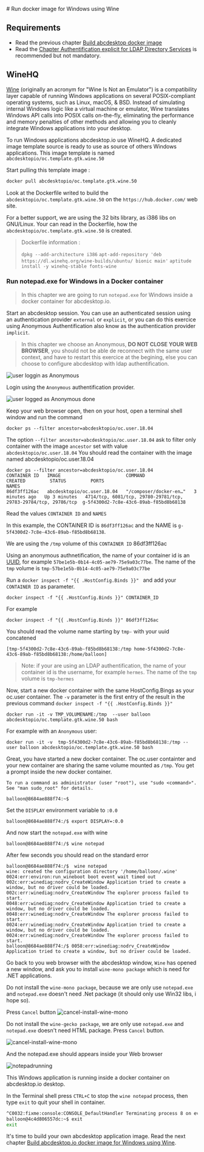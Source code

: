 # Run docker image for Windows using Wine

## Requirements

- Read the previous chapter [Build abcdesktop docker image](applications.md)
- Read the [Chapter Authentification explicit for LDAP Directory Services](/config/authexplicit-ldap/) is recommended but not mandatory.

## WineHQ

[Wine](http://www.winehq.org) (originally an acronym for "Wine Is Not an Emulator") is a compatibility layer capable of running Windows applications on several POSIX-compliant operating systems, such as Linux, macOS, & BSD. Instead of simulating internal Windows logic like a virtual machine or emulator, Wine translates Windows API calls into POSIX calls on-the-fly, eliminating the performance and memory penalties of other methods and allowing you to cleanly integrate Windows applications into your desktop.

To run Windows applications abcdesktop.io use WineHQ. A dedicated image template source is ready to use as source of others Windows applications. This image template is named ```abcdesktopio/oc.template.gtk.wine.50```

Start pulling this template image :

```bash
docker pull abcdesktopio/oc.template.gtk.wine.50
```

Look at the Dockerfile writed to build the ```abcdesktopio/oc.template.gtk.wine.50``` on the ```https://hub.docker.com/``` web site.

For a better support, we are using the 32 bits library, as i386 libs on GNU/Linux.  Your can read in the Dockerfile, how the ```abcdesktopio/oc.template.gtk.wine.50``` is created.

> Dockerfile information :
> 
> ```dpkg --add-architecture i386```
> ```apt-add-repository 'deb https://dl.winehq.org/wine-builds/ubuntu/ bionic main'```
> ```aptitude install -y winehq-stable fonts-wine```


### Run notepad.exe for Windows in a Docker container

> In this chapter we are going to run ```notepad.exe``` for Windows inside a docker container for abcdesktop.io.

Start an abcdesktop session. You can use an authenticated session using an authentication provider ```external``` or ```explicit```, or you can do this exercice using Anonymous Authentification also know as the authentication provider ```implicit```.

>In this chapter we choose an Anonymous, **DO NOT CLOSE YOUR WEB BROWSER**, you should not be able de reconnect with the same user context, and have to restart this exercice at the begining, else you can choose to configure abcdesktop with ldap authentification.


![user loggin as Anonymous ](img/wine-login-auth.png)

Login using the ```Anonymous``` authentification provider.


![user logged as Anonymous done](img/wine-login-auth-done.png)

Keep your web browser open, then on your host, open a terminal shell window and run the command 

```
docker ps --filter ancestor=abcdesktopio/oc.user.18.04
```

The option ```--filter ancestor=abcdesktopio/oc.user.18.04``` ask to filter only container with the image ```ancestor``` set with value ```abcdesktopio/oc.user.18.04```
You should read the container with the image named abcdesktopio/oc.user.18.04 

```
docker ps --filter ancestor=abcdesktopio/oc.user.18.04
CONTAINER ID   IMAGE                        COMMAND                  CREATED         STATUS         PORTS                                                            NAMES
86df3ff126ac   abcdesktopio/oc.user.18.04   "/composer/docker-en…"   3 minutes ago   Up 3 minutes   4714/tcp, 6081/tcp, 29780-29781/tcp, 29783-29784/tcp, 29786/tcp  g-5f4300d2-7c8e-43c6-89ab-f85bd8b68138
```

Read the values ```CONTAINER ID``` and ```NAMES```

In this example, the CONTAINER ID is ```86df3ff126ac``` and the NAME is ```g-5f4300d2-7c8e-43c6-89ab-f85bd8b68138```.

We are using the ```/tmp``` volume of this ```CONTAINER ID``` 86df3ff126ac

Using an anonymous authnetification, the name of your container id is an [UUID](https://en.wikipedia.org/wiki/Universally_unique_identifier), for example ```57be1e5b-0b14-4c05-ae79-75e9a03c77be```. The name of the ```tmp``` volume is  ```tmp-57be1e5b-0b14-4c05-ae79-75e9a03c77be```


Run a ```docker inspect -f "{{ .HostConfig.Binds }}" ``` and add your ```CONTAINER ID``` as parameter.

```
docker inspect -f "{{ .HostConfig.Binds }}" CONTAINER_ID
```

For example
```
docker inspect -f "{{ .HostConfig.Binds }}" 86df3ff126ac
```

You should read the volume name starting by ```tmp-``` with your uuid concatened

```
[tmp-5f4300d2-7c8e-43c6-89ab-f85bd8b68138:/tmp home-5f4300d2-7c8e-43c6-89ab-f85bd8b68138:/home/balloon]
```


> Note: if your are using an LDAP authentification, the name of your container id is the username, for example ```hermes```. The name of the ```tmp``` volume is  ```tmp-hermes```


Now, start a new docker container with the same HostConfig.Bings as your oc.user container. The ```-v``` parameter is the first entry of the result in the previous command ```docker inspect -f "{{ .HostConfig.Binds }}" ```

```
docker run -it -v TMP_VOLUMENAME:/tmp  --user balloon abcdesktopio/oc.template.gtk.wine.50 bash
```

For example with an ```Anonymous``` user:

```
docker run -it -v  tmp-5f4300d2-7c8e-43c6-89ab-f85bd8b68138:/tmp --user balloon abcdesktopio/oc.template.gtk.wine.50 bash 
```

Great, you have started a new docker container. The oc.user containter and your new container are sharing the same volume mounted as ```/tmp```. You get a prompt inside the new docker container.

```
To run a command as administrator (user "root"), use "sudo <command>".
See "man sudo_root" for details.

balloon@8684ae888f74:~$
```

Set the ```DISPLAY``` environment variable to ```:0.0```

```
balloon@8684ae888f74:/$ export DISPLAY=:0.0
```

And now start the ```notepad.exe``` with wine

```
balloon@8684ae888f74:/$ wine notepad
```

After few seconds you should read on the standard error

```
balloon@8684ae888f74:/$  wine notepad
wine: created the configuration directory '/home/balloon/.wine'
0024:err:environ:run_wineboot boot event wait timed out
002c:err:winediag:nodrv_CreateWindow Application tried to create a window, but no driver could be loaded.
002c:err:winediag:nodrv_CreateWindow The explorer process failed to start.
0048:err:winediag:nodrv_CreateWindow Application tried to create a window, but no driver could be loaded.
0048:err:winediag:nodrv_CreateWindow The explorer process failed to start.
0024:err:winediag:nodrv_CreateWindow Application tried to create a window, but no driver could be loaded.
0024:err:winediag:nodrv_CreateWindow The explorer process failed to start.
balloon@8684ae888f74:/$ 0058:err:winediag:nodrv_CreateWindow Application tried to create a window, but no driver could be loaded.

```

Go back to you web browser with the abcdesktop window, ```Wine``` has opened a new window, and ask you to install ```wine-mono package``` which is need for .NET applications. 

Do not install the ```wine-mono package```, because we are only use ```notepad.exe``` and ```notepad.exe``` doesn't need .Net package (it should only use Win32 libs, i hope so).

Press ```Cancel``` button
![cancel-install-wine-mono](img/cancel-install-wine-mono.png)

Do not install the ```wine-gecko package```, we are only use ```notepad.exe``` and ```notepad.exe``` doesn't need HTML package. Press ```Cancel``` button.

![cancel-install-wine-mono](img/cancel-install-wine-gecko.png)

And the notepad.exe should appears inside your Web browser

![notepadrunning](img/notepadrunning.png)

This Windows application is running inside a docker container on abcdesktop.io desktop.

In the Terminal shell press ```CTRL+C``` to stop the ```wine notepad``` process, then type ```exit``` to quit your shell in container.

```bash
^C0032:fixme:console:CONSOLE_DefaultHandler Terminating process 8 on event 0
balloon@4c4d806557dc:~$ exit
exit
```

It's time to build your own abcdesktop application image. Read the next chapter [Build abcdesktop.io docker image for Windows using Wine](buildapplications.wine.md).





